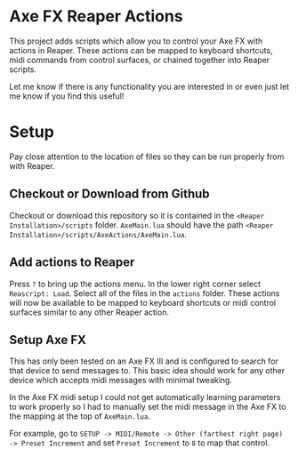 # Axe FX Reaper Actions
This project adds scripts which allow you to control your Axe FX with actions in
Reaper. These actions can be mapped to keyboard shortcuts, midi commands from
control surfaces, or chained together into Reaper scripts.

Let me know if there is any functionality you are interested in or even just let
me know if you find this useful!

# Setup
Pay close attention to the location of files so they can be run properly from
with Reaper.

## Checkout or Download from Github
Checkout or download this repository so it is contained in the
`<Reaper Installation>/scripts` folder. `AxeMain.lua` should have the path
`<Reaper Installation>/scripts/AxeActions/AxeMain.lua`. 

## Add actions to Reaper
Press `?` to bring up the actions menu. In the lower right corner select 
`Reascript: Load`. Select all of the files in the `actions` folder. These
actions will now be available to be mapped to keyboard shortcuts or midi control
surfaces similar to any other Reaper action.

## Setup Axe FX
This has only been tested on an Axe FX III and is configured to search for that
device to send messages to. This basic idea should work for any other device
which accepts midi messages with minimal tweaking.

In the Axe FX midi setup I could not get automatically learning parameters to
work properly so I had to manually set the midi message in the Axe FX to the
mapping at the top of `AxeMain.lua`. 

For example, go to 
`SETUP -> MIDI/Remote -> Other (farthest right page) -> Preset Increment` and
set `Preset Increment` to `8` to map that control.
